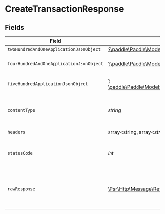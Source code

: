 # CreateTransactionResponse


## Fields

| Field                                                                                                                                                                                   | Type                                                                                                                                                                                    | Required                                                                                                                                                                                | Description                                                                                                                                                                             |
| --------------------------------------------------------------------------------------------------------------------------------------------------------------------------------------- | --------------------------------------------------------------------------------------------------------------------------------------------------------------------------------------- | --------------------------------------------------------------------------------------------------------------------------------------------------------------------------------------- | --------------------------------------------------------------------------------------------------------------------------------------------------------------------------------------- |
| `twoHundredAndOneApplicationJsonObject`                                                                                                                                                 | [?\paddle\Paddle\Models\Operations\CreateTransactionResponseBody](../../Models/Operations/CreateTransactionResponseBody.md)                                                             | :heavy_minus_sign:                                                                                                                                                                      | Created                                                                                                                                                                                 |
| `fourHundredAndOneApplicationJsonObject`                                                                                                                                                | [?\paddle\Paddle\Models\Operations\CreateTransactionTransactionsResponseBody](../../Models/Operations/CreateTransactionTransactionsResponseBody.md)                                     | :heavy_minus_sign:                                                                                                                                                                      | General error response                                                                                                                                                                  |
| `fiveHundredApplicationJsonObject`                                                                                                                                                      | [?\paddle\Paddle\Models\Operations\CreateTransactionTransactionsTransactionServiceResponseBody](../../Models/Operations/CreateTransactionTransactionsTransactionServiceResponseBody.md) | :heavy_minus_sign:                                                                                                                                                                      | General error response                                                                                                                                                                  |
| `contentType`                                                                                                                                                                           | *string*                                                                                                                                                                                | :heavy_check_mark:                                                                                                                                                                      | HTTP response content type for this operation                                                                                                                                           |
| `headers`                                                                                                                                                                               | array<string, array<*string*>>                                                                                                                                                          | :heavy_check_mark:                                                                                                                                                                      | N/A                                                                                                                                                                                     |
| `statusCode`                                                                                                                                                                            | *int*                                                                                                                                                                                   | :heavy_check_mark:                                                                                                                                                                      | HTTP response status code for this operation                                                                                                                                            |
| `rawResponse`                                                                                                                                                                           | [\Psr\Http\Message\ResponseInterface](https://www.php-fig.org/psr/psr-7/#33-psrhttpmessageresponseinterface)                                                                            | :heavy_check_mark:                                                                                                                                                                      | Raw HTTP response; suitable for custom response parsing                                                                                                                                 |